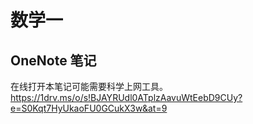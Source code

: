 # 数学一


## OneNote 笔记  
在线打开本笔记可能需要科学上网工具。  
https://1drv.ms/o/s!BJAYRUdl0ATplzAavuWtEebD9CUy?e=S0Kqt7HyUkaoFU0GCukX3w&at=9
